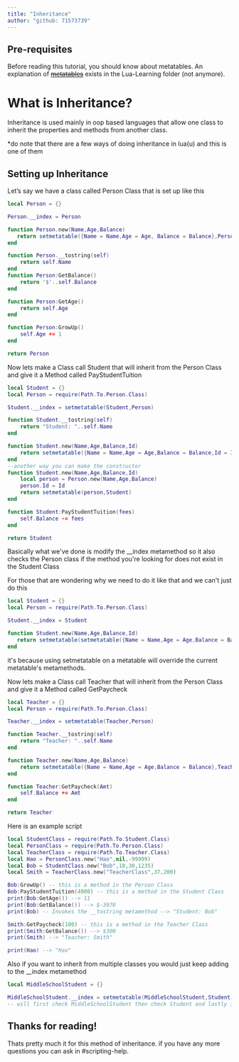 ```yaml
---
title: "Inheritance"
author: "github: 71573739"
---
```


## Pre-requisites

Before reading this tutorial, you should know about metatables. An explanation of [~~metatables~~](https://docs.rodevs.com/Scripting/Advanced-Courses/metatables/) exists in the Lua-Learning folder (not anymore).

# What is Inheritance?

Inheritance is used mainly in oop based languages that allow one class to inherit the properties and methods from another class.

\*do note that there are a few ways of doing inheritance in lua(u) and this is one of them

## Setting up Inheritance

Let’s say we have a class called Person Class that is set up like this

```lua
local Person = {}

Person.__index = Person

function Person.new(Name,Age,Balance)
   return setmetatable({Name = Name,Age = Age, Balance = Balance},Person)
end

function Person.__tostring(self)
    return self.Name
end
function Person:GetBalance()
    return '$'..self.Balance
end

function Person:GetAge()
    return self.Age
end

function Person:GrowUp()
    self.Age += 1
end

return Person
```

Now lets make a Class call Student that will inherit from the Person Class and give it a Method called PayStudentTuition

```lua
local Student = {}
local Person = require(Path.To.Person.Class)

Student.__index = setmetatable(Student,Person)

function Student.__tostring(self)
    return "Student: "..self.Name
end

function Student.new(Name,Age,Balance,Id)
	return setmetatable({Name = Name,Age = Age,Balance = Balance,Id = Id},Student)
end
--another way you can make the constructor
function Student.new(Name,Age,Balance,Id)
    local person = Person.new(Name,Age,Balance)
    person.Id = Id
    return setmetatable(person,Student)
end

function Student:PayStudentTuition(fees)
    self.Balance -= fees
end

return Student
```

Basically what we've done is modify the \_\_index metamethod so it also checks the Person class if the method you're looking for does not exist in the Student Class

For those that are wondering why we need to do it like that and we can't just do this

```lua
local Student = {}
local Person = require(Path.To.Person.Class)

Student.__index = Student

function Student.new(Name,Age,Balance,Id)
   return setmetatable(setmetatable({Name = Name,Age = Age,Balance = Balance,Id = Id},Person),Student)
end
```

it's because using setmetatable on a metatable will override the current metatable's metamethods.

Now lets make a Class call Teacher that will inherit from the Person Class and give it a Method called GetPaycheck

```lua
local Teacher = {}
local Person = require(Path.To.Person.Class)

Teacher.__index = setmetatable(Teacher,Person)

function Teacher.__tostring(self)
    return "Teacher: "..self.Name
end

function Teacher.new(Name,Age,Balance)
    return setmetatable({Name = Name,Age = Age,Balance = Balance},Teacher)
end

function Teacher:GetPaycheck(Amt)
    self.Balance += Amt
end

return Teacher
```

Here is an example script

```lua
local StudentClass = require(Path.To.Student.Class)
local PersonClass = require(Path.To.Person.Class)
local TeacherClass = require(Path.To.Teacher.Class)
local Hao = PersonClass.new("Hao",nil,-99999)
local Bob = StudentClass.new("Bob",10,30,1235)
local Smith = TeacherClass.new("TeacherClass",37,200)

Bob:GrowUp() -- this is a method in the Person Class
Bob:PayStudentTuition(4000) -- this is a method in the Student Class
print(Bob:GetAge()) --> 11
print(Bob:GetBalance()) --> $-3970
print(Bob) -- Invokes the __tostring metamethod --> "Student: Bob"

Smith:GetPaycheck(100) -- this is a method in the Teacher Class
print(Smith:GetBalance()) --> $300
print(Smith) --> "Teacher: Smith"

print(Hao) --> "Hao"

```

Also if you want to inherit from multiple classes you would just keep adding to the \_\_index metamethod

```lua
local MiddleSchoolStudent = {}

MiddleSchoolStudent.__index = setmetatable(MiddleSchoolStudent,Student)
-- will first check MiddleSchoolStudent then check Student and lastly it will check Person class if a key dose not exist
```

## Thanks for reading!

Thats pretty much it for this method of inheritance. if you have any more questions you can ask in #scripting-help.
